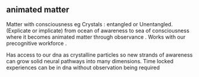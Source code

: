## animated matter


Matter with consciousness eg
     Crystals : entangled or Unentangled. (Explicate or implicate) from ocean of awareness to sea of consciousness where it becomes animated matter through observance . Works with our precognitive workforce .

Has access to our dna as crystalline particles so new strands of awareness can grow solid neural pathways into many dimensions. Time locked experiences can be in dna without observation being  required
